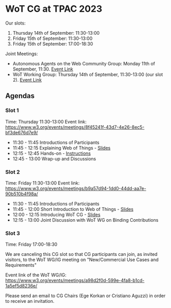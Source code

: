 # WoT CG at TPAC 2023 

Our slots:

1. Thursday 14th of September: 11:30-13:00
2. Friday 15th of September:  11:30-13:00
3. Friday 15th of September: 17:00-18:30

Joint Meetings:

- Autonomous Agents on the Web Community Group: Monday 11th of September, 11:30. [Event Link](https://www.w3.org/events/meetings/c7370f67-cf02-42df-a6ab-1c8a7b9b92a1/)
- WoT Working Group: Thursday 14th of September, 11:30-13:00 (our slot 2). [Event Link](https://www.w3.org/events/meetings/b9a57d94-1dd0-44dd-aa7e-90b510b4f98a/)

## Agendas

### Slot 1
Time: Thursday 11:30-13:00
Event link: https://www.w3.org/events/meetings/8f45241f-43d7-4e26-8ec5-bf3de676d7e9/

- 11:30 - 11:45 Introductions of Participants
- 11:45 - 12:15 Explaining Web of Things - [Slides](https://docs.google.com/presentation/d/11vr0c7hZ-_PcCj3w0qubTS6I2w8sFh3o-C32QjdJ5LA/edit?usp=sharing)
- 12:15 - 12:45 Hands-on - [Instructions](https://github.com/w3c/wot-cg/blob/main/Tutorials/quickstart/Readme.md)
- 12:45 - 13:00 Wrap-up and Discussions

### Slot 2
Time: Friday 11:30-13:00
Event link: https://www.w3.org/events/meetings/b9a57d94-1dd0-44dd-aa7e-90b510b4f98a/

- 11:30 - 11:45 Introductions of Participants
- 11:45 - 12:00 Short Introduction to Web of Things - [Slides](https://docs.google.com/presentation/d/1CS2QhnRer-g_qG8pX3EIVOa4cJGnxMitFb9W9BRaGwM/edit?usp=sharing)
- 12:00 - 12:15 Introducing WoT CG - [Slides](https://docs.google.com/presentation/d/10USa8y243TLeFP1vA-NjQEpP2OJcUydyJGMjcMbOu1w/edit?usp=sharing)
- 12:15 - 13:00 Joint Discussion with WoT WG on Binding Contributions
  
### Slot 3
Time: Friday 17:00-18:30

We are canceling this CG slot so that CG participants can join, as invited visitors, to the WoT WG/IG meeting on "New/Commercial Use Cases and Requirements"

Event link of the WoT WG/IG: https://www.w3.org/events/meetings/a98d2f0d-599e-4fa8-b1cd-1a5ef5d8236e/
 
Please send an email to CG Chairs (Ege Korkan or Cristiano Aguzzi) in order to receive an invitation.
